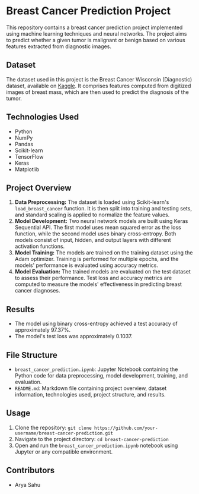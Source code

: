 # Breast Cancer Prediction Project

This repository contains a breast cancer prediction project implemented using machine learning techniques and neural networks. The project aims to predict whether a given tumor is malignant or benign based on various features extracted from diagnostic images.

## Dataset
The dataset used in this project is the Breast Cancer Wisconsin (Diagnostic) dataset, available on [Kaggle](https://www.kaggle.com/datasets/uciml/breast-cancer-wisconsin-data). It comprises features computed from digitized images of breast mass, which are then used to predict the diagnosis of the tumor.

## Technologies Used
- Python
- NumPy
- Pandas
- Scikit-learn
- TensorFlow
- Keras
- Matplotlib

## Project Overview
1. **Data Preprocessing:** The dataset is loaded using Scikit-learn's `load_breast_cancer` function. It is then split into training and testing sets, and standard scaling is applied to normalize the feature values.
2. **Model Development:** Two neural network models are built using Keras Sequential API. The first model uses mean squared error as the loss function, while the second model uses binary cross-entropy. Both models consist of input, hidden, and output layers with different activation functions.
3. **Model Training:** The models are trained on the training dataset using the Adam optimizer. Training is performed for multiple epochs, and the models' performance is evaluated using accuracy metrics.
4. **Model Evaluation:** The trained models are evaluated on the test dataset to assess their performance. Test loss and accuracy metrics are computed to measure the models' effectiveness in predicting breast cancer diagnoses.

## Results
- The model using binary cross-entropy achieved a test accuracy of approximately 97.37%.
- The model's test loss was approximately 0.1037.

## File Structure
- `breast_cancer_prediction.ipynb`: Jupyter Notebook containing the Python code for data preprocessing, model development, training, and evaluation.
- `README.md`: Markdown file containing project overview, dataset information, technologies used, project structure, and results.

## Usage
1. Clone the repository: `git clone https://github.com/your-username/breast-cancer-prediction.git`
2. Navigate to the project directory: `cd breast-cancer-prediction`
3. Open and run the `breast_cancer_prediction.ipynb` notebook using Jupyter or any compatible environment.

## Contributors
- Arya Sahu
